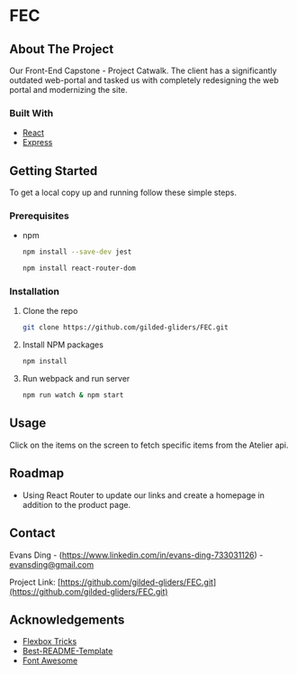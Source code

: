 # FEC

<!-- ABOUT THE PROJECT -->
## About The Project

Our Front-End Capstone - Project Catwalk. The client has a significantly outdated web-portal and tasked us with completely redesigning the web portal and modernizing the site.


### Built With

* [React](https://reactjs.org/)
* [Express](http://expressjs.com/)



<!-- GETTING STARTED -->
## Getting Started
To get a local copy up and running follow these simple steps.

### Prerequisites

* npm
  ```sh
  npm install --save-dev jest
  ```
  ```sh
  npm install react-router-dom
  ```

### Installation


1. Clone the repo
   ```sh
   git clone https://github.com/gilded-gliders/FEC.git
   ```
2. Install NPM packages
   ```sh
   npm install
   ```
3. Run webpack and run server
   ```sh
   npm run watch & npm start
   ```



<!-- USAGE EXAMPLES -->
## Usage

Click on the items on the screen to fetch specific items from the Atelier api.



<!-- ROADMAP -->
## Roadmap
- Using React Router to update our links and create a homepage in addition to the product page.



<!-- CONTRIBUTING -->
<!-- ## Contributing

Contributions are what make the open source community such an amazing place to be learn, inspire, and create. Any contributions you make are **greatly appreciated**.

1. Fork the Project
2. Create your Feature Branch (`git checkout -b feature/AmazingFeature`)
3. Commit your Changes (`git commit -m 'Add some AmazingFeature'`)
4. Push to the Branch (`git push origin feature/AmazingFeature`)
5. Open a Pull Request -->



<!-- LICENSE -->
<!-- ## License

Distributed under the GG License. See `LICENSE` for more information. -->



<!-- CONTACT -->
## Contact

Evans Ding - (https://www.linkedin.com/in/evans-ding-733031126) - evansding@gmail.com

Project Link: [https://github.com/gilded-gliders/FEC.git](https://github.com/gilded-gliders/FEC.git)



<!-- ACKNOWLEDGEMENTS -->
## Acknowledgements

* [Flexbox Tricks](https://css-tricks.com/snippets/css/a-guide-to-flexbox/)
* [Best-README-Template](https://github.com/othneildrew/Best-README-Template)
* [Font Awesome](https://fontawesome.com)





<!-- MARKDOWN LINKS & IMAGES -->
<!-- https://www.markdownguide.org/basic-syntax/#reference-style-links -->

